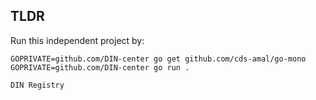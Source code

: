 ## TLDR

Run this independent project by:
```console
GOPRIVATE=github.com/DIN-center go get github.com/cds-amal/go-mono
GOPRIVATE=github.com/DIN-center go run .
                                                                                                    
DIN Registry
```

